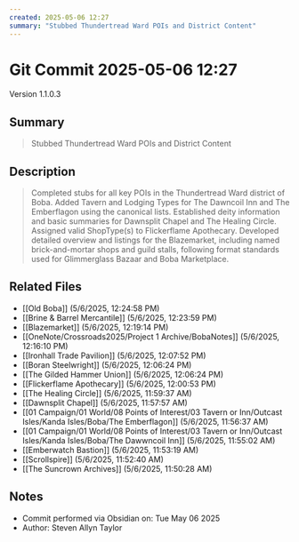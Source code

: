 ```yaml
---
created: 2025-05-06 12:27
summary: "Stubbed Thundertread Ward POIs and District Content"
---
```


# Git Commit 2025-05-06 12:27

Version 1.1.0.3

## Summary
> Stubbed Thundertread Ward POIs and District Content

## Description
> Completed stubs for all key POIs in the Thundertread Ward district of Boba. Added Tavern and Lodging Types for The Dawncoil Inn and The Emberflagon using the canonical lists. Established deity information and basic summaries for Dawnsplit Chapel and The Healing Circle. Assigned valid ShopType(s) to Flickerflame Apothecary. Developed detailed overview and listings for the Blazemarket, including named brick-and-mortar shops and guild stalls, following format standards used for Glimmerglass Bazaar and Boba Marketplace.

## Related Files
- [[Old Boba]] (5/6/2025, 12:24:58 PM)
- [[Brine & Barrel Mercantile]] (5/6/2025, 12:23:59 PM)
- [[Blazemarket]] (5/6/2025, 12:19:14 PM)
- [[OneNote/Crossroads2025/Project 1 Archive/BobaNotes]] (5/6/2025, 12:16:10 PM)
- [[Ironhall Trade Pavilion]] (5/6/2025, 12:07:52 PM)
- [[Boran Steelwright]] (5/6/2025, 12:06:24 PM)
- [[The Gilded Hammer Union]] (5/6/2025, 12:06:24 PM)
- [[Flickerflame Apothecary]] (5/6/2025, 12:00:53 PM)
- [[The Healing Circle]] (5/6/2025, 11:59:37 AM)
- [[Dawnsplit Chapel]] (5/6/2025, 11:57:57 AM)
- [[01 Campaign/01 World/08 Points of Interest/03 Tavern or Inn/Outcast Isles/Kanda Isles/Boba/The Emberflagon]] (5/6/2025, 11:56:37 AM)
- [[01 Campaign/01 World/08 Points of Interest/03 Tavern or Inn/Outcast Isles/Kanda Isles/Boba/The Dawwncoil Inn]] (5/6/2025, 11:55:02 AM)
- [[Emberwatch Bastion]] (5/6/2025, 11:53:19 AM)
- [[Scrollspire]] (5/6/2025, 11:52:40 AM)
- [[The Suncrown Archives]] (5/6/2025, 11:50:28 AM)

## Notes
- Commit performed via Obsidian on: Tue May 06 2025
- Author: Steven Allyn Taylor

